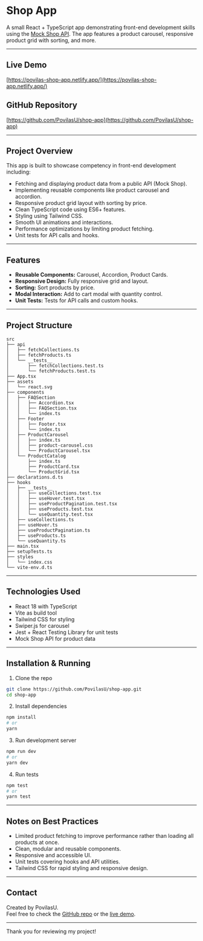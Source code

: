 # Shop App

A small React + TypeScript app demonstrating front-end development skills using the [Mock Shop API](https://mock.shop/). The app features a product carousel, responsive product grid with sorting, and more.

---

## Live Demo

[https://povilas-shop-app.netlify.app/](https://povilas-shop-app.netlify.app/)

## GitHub Repository

[https://github.com/PovilasU/shop-app](https://github.com/PovilasU/shop-app)

---

## Project Overview

This app is built to showcase competency in front-end development including:

- Fetching and displaying product data from a public API (Mock Shop).
- Implementing reusable components like product carousel and accordion.
- Responsive product grid layout with sorting by price.
- Clean TypeScript code using ES6+ features.
- Styling using Tailwind CSS.
- Smooth UI animations and interactions.
- Performance optimizations by limiting product fetching.
- Unit tests for API calls and hooks.

---

## Features

- **Reusable Components:** Carousel, Accordion, Product Cards.
- **Responsive Design:** Fully responsive grid and layout.
- **Sorting:** Sort products by price.
- **Modal Interaction:** Add to cart modal with quantity control.
- **Unit Tests:** Tests for API calls and custom hooks.

---

## Project Structure

```
src
├── api
│   ├── fetchCollections.ts
│   ├── fetchProducts.ts
│   └── __tests__
│       ├── fetchCollections.test.ts
│       └── fetchProducts.test.ts
├── App.tsx
├── assets
│   └── react.svg
├── components
│   ├── FAQSection
│   │   ├── Accordion.tsx
│   │   ├── FAQSection.tsx
│   │   └── index.ts
│   ├── Footer
│   │   ├── Footer.tsx
│   │   └── index.ts
│   ├── ProductCarousel
│   │   ├── index.ts
│   │   ├── product-carousel.css
│   │   └── ProductCarousel.tsx
│   └── ProductCatalog
│       ├── index.ts
│       ├── ProductCard.tsx
│       └── ProductGrid.tsx
├── declarations.d.ts
├── hooks
│   ├── __tests__
│   │   ├── useCollections.test.tsx
│   │   ├── useHover.test.tsx
│   │   ├── useProductPagination.test.tsx
│   │   ├── useProducts.test.tsx
│   │   └── useQuantity.test.tsx
│   ├── useCollections.ts
│   ├── useHover.ts
│   ├── useProductPagination.ts
│   ├── useProducts.ts
│   └── useQuantity.ts
├── main.tsx
├── setupTests.ts
├── styles
│   └── index.css
└── vite-env.d.ts
```

---

## Technologies Used

- React 18 with TypeScript
- Vite as build tool
- Tailwind CSS for styling
- Swiper.js for carousel
- Jest + React Testing Library for unit tests
- Mock Shop API for product data

---

## Installation & Running

1. Clone the repo

```bash
git clone https://github.com/PovilasU/shop-app.git
cd shop-app
```

2. Install dependencies

```bash
npm install
# or
yarn
```

3. Run development server

```bash
npm run dev
# or
yarn dev
```

4. Run tests

```bash
npm test
# or
yarn test
```

---

## Notes on Best Practices

- Limited product fetching to improve performance rather than loading all products at once.
- Clean, modular and reusable components.
- Responsive and accessible UI.
- Unit tests covering hooks and API utilities.
- Tailwind CSS for rapid styling and responsive design.

---

## Contact

Created by PovilasU.  
Feel free to check the [GitHub repo](https://github.com/PovilasU/shop-app) or the [live demo](https://povilas-shop-app.netlify.app/).

---

Thank you for reviewing my project!